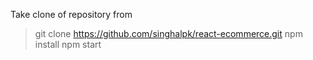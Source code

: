 Take clone of repository from
>  git clone https://github.com/singhalpk/react-ecommerce.git 
>  npm install
>  npm start

